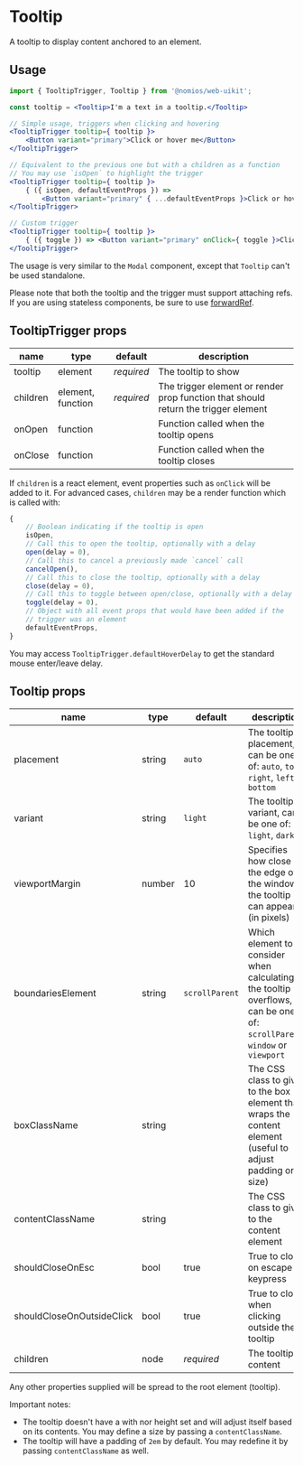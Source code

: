 # Tooltip

A tooltip to display content anchored to an element.

## Usage

```jsx
import { TooltipTrigger, Tooltip } from '@nomios/web-uikit';

const tooltip = <Tooltip>I'm a text in a tooltip.</Tooltip>

// Simple usage, triggers when clicking and hovering
<TooltipTrigger tooltip={ tooltip }>
    <Button variant="primary">Click or hover me</Button>
</TooltipTrigger>

// Equivalent to the previous one but with a children as a function
// You may use `isOpen` to highlight the trigger
<TooltipTrigger tooltip={ tooltip }>
    { ({ isOpen, defaultEventProps }) =>
        <Button variant="primary" { ...defaultEventProps }>Click or hover me</Button> }
</TooltipTrigger>

// Custom trigger
<TooltipTrigger tooltip={ tooltip }>
    { ({ toggle }) => <Button variant="primary" onClick={ toggle }>Click me</Button> }
</TooltipTrigger>
```

The usage is very similar to the `Modal` component, except that `Tooltip` can't be used standalone.

Please note that both the tooltip and the trigger must support attaching refs. If you are using stateless components, be sure to use [forwardRef](https://reactjs.org/docs/forwarding-refs.html).

## TooltipTrigger props

| name | type | default | description |
| ---- | ---- | ------- | ----------- |
| tooltip | element | *required* | The tooltip to show |
| children | element, function | *required* | The trigger element or render prop function that should return the trigger element |
| onOpen | function | | Function called when the tooltip opens |
| onClose | function | | Function called when the tooltip closes |

If `children` is a react element, event properties such as `onClick` will be added to it.
For advanced cases, `children` may be a render function which is called with:

```js
{
    // Boolean indicating if the tooltip is open
    isOpen,
    // Call this to open the tooltip, optionally with a delay
    open(delay = 0),
    // Call this to cancel a previously made `cancel` call
    cancelOpen(),
    // Call this to close the tooltip, optionally with a delay
    close(delay = 0),
    // Call this to toggle between open/close, optionally with a delay
    toggle(delay = 0),
    // Object with all event props that would have been added if the
    // trigger was an element
    defaultEventProps,
}
```

You may access `TooltipTrigger.defaultHoverDelay` to get the standard mouse enter/leave delay.

## Tooltip props

| name | type | default | description |
| ---- | ---- | ------- | ----------- |
| placement | string | `auto` | The tooltip placement, can be one of: `auto`, `top`, `right`, `left`, `bottom` |
| variant | string | `light` | The tooltip variant, can be one of: `light`, `dark` |
| viewportMargin | number | 10 | Specifies how close to the edge of the window the tooltip can appear (in pixels) |
| boundariesElement | string | `scrollParent` | Which element to consider when calculating if the tooltip overflows, can be one of: `scrollParent`, `window` or `viewport` |
| boxClassName | string | | The CSS class to give to the box element that wraps the content element (useful to adjust padding or size) |
| contentClassName | string | | The CSS class to give to the content element |
| shouldCloseOnEsc | bool | true | True to close on escape keypress |
| shouldCloseOnOutsideClick | bool | true | True to close when clicking outside the tooltip |
| children | node | *required* | The tooltip content |

Any other properties supplied will be spread to the root element (tooltip).

Important notes:

- The tooltip doesn't have a with nor height set and will adjust itself based on its contents. You may define a size by passing a `contentClassName`.
- The tooltip will have a padding of `2em` by default. You may redefine it by passing `contentClassName` as well.
